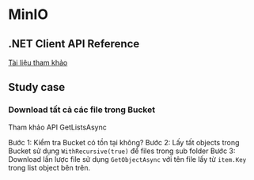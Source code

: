 # MinIO

## .NET Client API Reference

[Tài liệu tham khảo](https://min.io/docs/minio/linux/developers/dotnet/API.html# "Tài liệu tham khảo")

## Study case

### Download tất cả các file trong Bucket

Tham khảo API GetListsAsync

Bước 1: Kiểm tra Bucket có tồn tại không?
Bước 2: Lấy tất objects trong Bucket sử dụng `WithRecursive(true)` để files trong sub folder
Bước 3: Download lần lược file sử dụng `GetObjectAsync` với tên file lấy từ `item.Key` trong list object bên trên.
